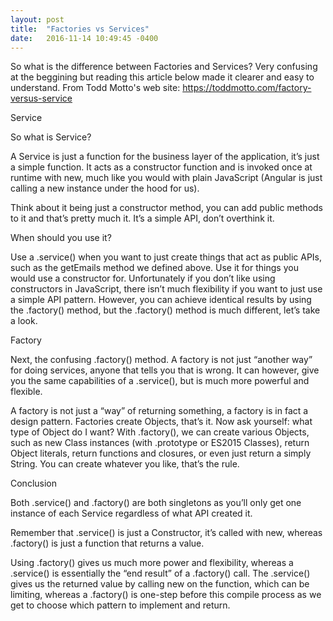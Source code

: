 ```yaml
---
layout: post
title:  "Factories vs Services"
date:   2016-11-14 10:49:45 -0400
---
```


So what is the difference between Factories and Services? Very confusing at the beggining but reading this article below made it clearer and easy to understand.
From Todd Motto's web site:
https://toddmotto.com/factory-versus-service

Service

So what is Service?

A Service is just a function for the business layer of the application, it’s just a simple function. It acts as a constructor function and is invoked once at runtime with new, much like you would with plain JavaScript (Angular is just calling a new instance under the hood for us).

Think about it being just a constructor method, you can add public methods to it and that’s pretty much it. It’s a simple API, don’t overthink it.

When should you use it?

Use a .service() when you want to just create things that act as public APIs, such as the getEmails method we defined above. Use it for things you would use a constructor for. Unfortunately if you don’t like using constructors in JavaScript, there isn’t much flexibility if you want to just use a simple API pattern. However, you can achieve identical results by using the .factory() method, but the .factory() method is much different, let’s take a look.

Factory

Next, the confusing .factory() method. A factory is not just “another way” for doing services, anyone that tells you that is wrong. It can however, give you the same capabilities of a .service(), but is much more powerful and flexible.

A factory is not just a “way” of returning something, a factory is in fact a design pattern. Factories create Objects, that’s it. Now ask yourself: what type of Object do I want? With .factory(), we can create various Objects, such as new Class instances (with .prototype or ES2015 Classes), return Object literals, return functions and closures, or even just return a simply String. You can create whatever you like, that’s the rule.

Conclusion

Both .service() and .factory() are both singletons as you’ll only get one instance of each Service regardless of what API created it.

Remember that .service() is just a Constructor, it’s called with new, whereas .factory() is just a function that returns a value.

Using .factory() gives us much more power and flexibility, whereas a .service() is essentially the “end result” of a .factory() call. The .service() gives us the returned value by calling new on the function, which can be limiting, whereas a .factory() is one-step before this compile process as we get to choose which pattern to implement and return.